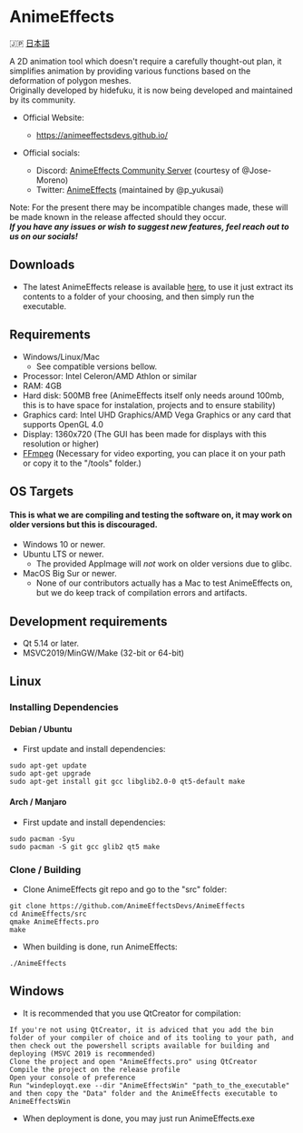 # AnimeEffects

🇯🇵 [日本語](https://github.com/AnimeEffectsDevs/AnimeEffects/blob/master/README-jp.md)

A 2D animation tool which doesn't require a carefully thought-out plan, it simplifies animation by providing various functions based on the deformation of polygon meshes.<br>
Originally developed by hidefuku, it is now being developed and maintained by its community.

* Official Website:<br>
  * https://animeeffectsdevs.github.io/

* Official socials:<br>
  * Discord: <a href='https://discord.gg/sKp8Srm'>AnimeEffects Community Server</a> (courtesy of @Jose-Moreno)<br>
  * Twitter: <a href='https://twitter.com/anime_effects'>AnimeEffects</a> (maintained by @p_yukusai)<br>

Note: For the present there may be incompatible changes made, these will be made known in the release affected should they occur.<br>
***If you have any issues or wish to suggest new features, feel reach out to us on our socials!***

## Downloads
* The latest AnimeEffects release is available [here](https://github.com/AnimeEffectsDevs/AnimeEffects/releases), to use it just extract its contents to a folder of your choosing, and then simply run the executable.<br>

## Requirements
* Windows/Linux/Mac
  * See compatible versions bellow.
* Processor: Intel Celeron/AMD Athlon or similar
* RAM: 4GB
* Hard disk: 500MB free (AnimeEffects itself only needs around 100mb, this is to have space for instalation, projects and to ensure stability)
* Graphics card: Intel UHD Graphics/AMD Vega Graphics or any card that supports OpenGL 4.0
* Display: 1360x720 (The GUI has been made for displays with this resolution or higher)
* [FFmpeg](https://ffmpeg.org/download.html) (Necessary for video exporting, you can place it on your path or copy it to the "/tools" folder.)

## OS Targets
#### This is what we are compiling and testing the software on, it may work on older versions but this is discouraged.
* Windows 10 or newer.
* Ubuntu LTS or newer.
  * The provided AppImage will *not* work on older versions due to glibc.
* MacOS Big Sur or newer.
  * None of our contributors actually has a Mac to test AnimeEffects on, but we do keep track of compilation errors and artifacts.

## Development requirements
* Qt 5.14 or later.
* MSVC2019/MinGW/Make (32-bit or 64-bit)

## Linux
### Installing Dependencies
#### Debian / Ubuntu

* First update and install dependencies:

```
sudo apt-get update
sudo apt-get upgrade
sudo apt-get install git gcc libglib2.0-0 qt5-default make
```

#### Arch / Manjaro
* First update and install dependencies:  

```
sudo pacman -Syu
sudo pacman -S git gcc glib2 qt5 make
```

### Clone / Building
* Clone AnimeEffects git repo and go to the "src" folder:  

```
git clone https://github.com/AnimeEffectsDevs/AnimeEffects
cd AnimeEffects/src
qmake AnimeEffects.pro
make
```
* When building is done, run AnimeEffects:
```
./AnimeEffects  
```

## Windows
* It is recommended that you use QtCreator for compilation:
```
If you're not using QtCreator, it is adviced that you add the bin folder of your compiler of choice and of its tooling to your path, and then check out the powershell scripts available for building and deploying (MSVC 2019 is recommended) 
Clone the project and open "AnimeEffects.pro" using QtCreator
Compile the project on the release profile 
Open your console of preference
Run "windeployqt.exe --dir "AnimeEffectsWin" "path_to_the_executable" and then copy the "Data" folder and the AnimeEffects executable to AnimeEffectsWin
```

* When deployment is done, you may just run AnimeEffects.exe

